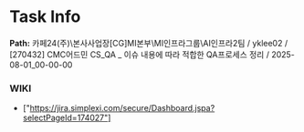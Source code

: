 # Task Info

**Path:** 카페24(주)\본사사업장\[CG]MI본부\MI인프라그룹\AI인프라2팀 / yklee02 / [270432] CMC어드민 CS_QA _ 이슈 내용에 따라 적합한 QA프로세스 정리 / 2025-08-01_00-00-00

### WIKI
- ["https://jira.simplexi.com/secure/Dashboard.jspa?selectPageId=174027"]

